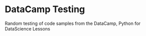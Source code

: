 # DataCamp Testing

Random testing of code samples from the DataCamp, Python for DataScience Lessons
